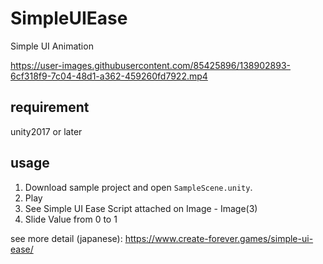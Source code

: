# SimpleUIEase
Simple UI Animation

https://user-images.githubusercontent.com/85425896/138902893-6cf318f9-7c04-48d1-a362-459260fd7922.mp4

## requirement
unity2017 or later  

## usage
1. Download sample project and open `SampleScene.unity`.
2. Play
3. See Simple UI Ease Script attached on Image - Image(3)
4. Slide Value from 0 to 1

see more detail (japanese): https://www.create-forever.games/simple-ui-ease/
